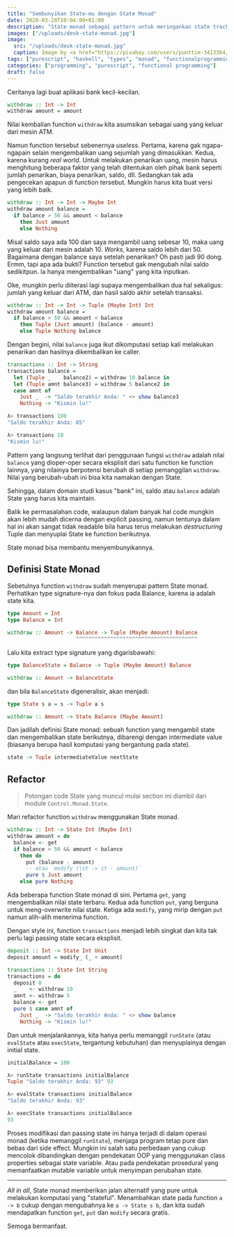 ```yaml
---
title: "Sembunyikan State-mu dengan State Monad"
date: 2020-03-28T10:04:00+01:00
description: "State monad sebagai pattern untuk meringankan state tracking dengan cara yang pure"
images: ["/uploads/desk-state-monad.jpg"]
image:
  src: "/uploads/desk-state-monad.jpg"
  caption: Image by <a href="https://pixabay.com/users/punttim-3413364/?utm_source=link-attribution&amp;utm_medium=referral&amp;utm_campaign=image&amp;utm_content=1245954">Tim Gouw</a> from <a href="https://pixabay.com/?utm_source=link-attribution&amp;utm_medium=referral&amp;utm_campaign=image&amp;utm_content=1245954">Pixabay</a>
tags: ["purescript", "haskell", "types", "monad", "functionalprogramming"]
categories: ["programming", "purescript", "functional programming"]
draft: false
---
```


Ceritanya lagi buat aplikasi bank kecil-kecilan.

```hs
withdraw :: Int -> Int
withdraw amount = amount
```

Nilai kembalian function `withdraw` kita asumsikan sebagai uang yang keluar dari mesin ATM.

Namun function tersebut sebenernya _useless_. Pertama, karena gak ngapa-ngapain selain mengembalikan uang sejumlah yang dimasukkan. Kedua, karena kurang _real world_. Untuk melakukan penarikan uang, mesin harus menghitung beberapa faktor yang telah ditentukan oleh pihak bank seperti jumlah penarikan, biaya penarikan, saldo, dll. Sedangkan tak ada pengecekan apapun di function tersebut. Mungkin harus kita buat versi yang lebih baik.

```hs
withdraw :: Int -> Int -> Maybe Int
withdraw amount balance =
  if balance > 50 && amount < balance
    then Just amount
    else Nothing
```

Misal saldo saya ada 100 dan saya mengambil uang sebesar 10, maka uang yang keluar dari mesin adalah 10. _Works_, karena saldo lebih dari 50. Bagaimana dengan balance saya setelah penarikan? Oh pasti jadi 90 dong. Ermm, tapi apa ada bukti? Function tersebut gak mengubah nilai saldo sedikitpun. Ia hanya mengembalikan "uang" yang kita inputkan.

Oke, mungkin perlu diiterasi lagi supaya mengembalikan dua hal sekaligus: jumlah yang keluar dari ATM, dan hasil saldo akhir setelah transaksi.

```hs
withdraw :: Int -> Int -> Tuple (Maybe Int) Int
withdraw amount balance =
  if balance > 50 && amount < balance
    then Tuple (Just amount) (balance - amount)
    else Tuple Nothing balance
```

Dengan begini, nilai `balance` juga ikut dikomputasi setiap kali melakukan penarikan dan hasilnya dikembalikan ke caller.

```hs
transactions :: Int -> String
transactions balance =
  let (Tuple _    balance2) = withdraw 10 balance in
  let (Tuple amnt balance3) = withdraw 5 balance2 in
  case amnt of
    Just _  -> "Saldo terakhir Anda: " <> show balance3
    Nothing -> "Kismin lu!"

λ> transactions 100
"Saldo terakhir Anda: 85"

λ> transactions 10
"Kismin lu!"
```

Pattern yang langsung terlihat dari penggunaan fungsi `withdraw` adalah nilai `balance` yang dioper-oper secara eksplisit dari satu function ke function lainnya, yang nilainya berpotensi berubah di setiap pemanggilan `withdraw`. Nilai yang berubah-ubah ini bisa kita namakan dengan State.

Sehingga, dalam domain studi kasus "bank" ini, saldo atau `balance` adalah State yang harus kita maintain.

Balik ke permasalahan code, walaupun dalam banyak hal code mungkin akan lebih mudah dicerna dengan explicit passing, namun tentunya dalam hal ini akan sangat tidak readable bila harus terus melakukan _destructuring_ Tuple dan menyuplai State ke function berikutnya.

State monad bisa membantu menyembunyikannya.

## Definisi State Monad

Sebetulnya function `withdraw` sudah menyerupai pattern State monad. Perhatikan type signature-nya dan fokus pada Balance, karena ia adalah state kita.

```hs
type Amount = Int
type Balance = Int

withdraw :: Amount -> Balance -> Tuple (Maybe Amount) Balance
                      ^^^^^^^^^^^^^^^^^^^^^^^^^^^^^^^^^^^^^^^
```

Lalu kita extract type signature yang digarisbawahi:

```hs
type BalanceState = Balance -> Tuple (Maybe Amount) Balance

withdraw :: Amount -> BalanceState
```

dan bila `BalanceState` digeneralisir, akan menjadi:

```hs
type State s a = s -> Tuple a s

withdraw :: Amount -> State Balance (Maybe Amount)
```

Dan jadilah definisi State monad: sebuah function yang mengambil state dan mengembalikan state berikutnya, dibarengi dengan intermediate value (biasanya berupa hasil komputasi yang bergantung pada state).

```hs
state -> Tuple intermediateValue nextState
```

## Refactor

> Potongan code State yang muncul mulai section ini diambil dari module `Control.Monad.State`.

Mari refactor function `withdraw` menggunakan State monad.

```hs
withdraw :: Int -> State Int (Maybe Int)
withdraw amount = do
  balance <- get
  if balance > 50 && amount < balance
    then do
      put (balance - amount)
      -- atau `modify (\st -> st - amount)`
      pure $ Just amount
    else pure Nothing
```

Ada beberapa function State monad di sini. Pertama `get`, yang mengembalikan nilai state terbaru. Kedua ada function `put`, yang berguna untuk meng-overwrite nilai state. Ketiga ada `modify`, yang mirip dengan `put` namun alih-alih menerima function.

Dengan style ini, function `transactions` menjadi lebih singkat dan kita tak perlu lagi passing state secara eksplisit.

```hs
deposit :: Int -> State Int Unit
deposit amount = modify_ (_ + amount)

transactions :: State Int String
transactions = do
  deposit 8
  _    <- withdraw 10
  amnt <- withdraw 5
  balance <- get
  pure $ case amnt of
    Just _  -> "Saldo terakhir Anda: " <> show balance
    Nothing -> "Kismin lu!"
```

Dan untuk menjalankannya, kita hanya perlu memanggil `runState` (atau `evalState` atau `execState`, tergantung kebutuhan) dan menyuplainya dengan initial state.

```hs
initialBalance = 100

λ> runState transactions initialBalance
Tuple "Saldo terakhir Anda: 93" 93

λ> evalState transactions initialBalance
"Saldo terakhir Anda: 93"

λ> execState transactions initialBalance
93
```

Proses modifikasi dan passing state ini hanya terjadi di dalam operasi monad (ketika memanggil `runState`), menjaga program tetap pure dan bebas dari side effect. Mungkin ini salah satu perbedaan yang cukup mencolok dibandingkan dengan pendekatan OOP yang menggunakan class properties sebagai state variable. Atau pada pendekatan prosedural yang memanfaatkan mutable variable untuk menyimpan perubahan state.

---

_All in all_, State monad memberikan jalan alternatif yang pure untuk melakukan komputasi yang "stateful". Menambahkan state pada function `a -> b` cukup dengan mengubahnya ke `a -> State s b`, dan kita sudah mendapatkan function `get`, `put` dan `modify` secara gratis.

Semoga bermanfaat.